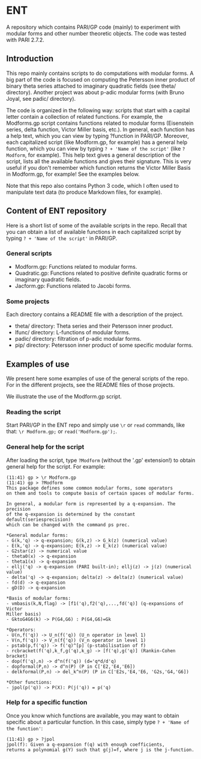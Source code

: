 # ENT
A repository which contains PARI/GP code (mainly) to experiment with modular forms
and other number theoretic objects. The code was tested with PARI 2.7.2.

## Introduction
This repo mainly contains scripts to do computations with modular forms. A big
part of the code is focused on computing the Petersson inner product of binary
theta series attached to imaginary quadratic fields (see theta/ directory).
Another project was about p-adic modular forms (with Bruno Joyal, see padic/
directory).

The code is organized in the following way: scripts that start with a capital
letter contain a collection of related functions. For example, the Modforms.gp
script contains functions related to modular forms (Eisenstein series, delta
function, Victor Miller basis, etc.). In general, each function has a help text,
which you can view by typing ?function in PARI/GP. Moreover, each capitalized
script (like Modform.gp, for example) has a general help function, which you can
view by typing `? + 'Name of the script'` (like `?Modform`, for example). This
help text gives a general description of the script, lists all the available
functions and gives their signature. This is very useful if you don't remember
which function returns the Victor Miller Basis in Modform.gp, for example! See
the examples below.

Note that this repo also contains Python 3 code, which I often used to
manipulate text data (to produce Markdown files, for example).

## Content of ENT repository
Here is a short list of some of the available scripts in the repo. Recall that
you can obtain a list of available functions in each capitalized script by
typing `? + 'Name of the script'` in PARI/GP.

### General scripts
- Modform.gp: Functions related to modular forms.
- Quadratic.gp: Functions related to positive definite quadratic forms or
imaginary quadratic fields.
- Jacform.gp: Functions related to Jacobi forms.

### Some projects
Each directory contains a README file with a description of the project.

- theta/ directory: Theta series and their Petersson inner product.
- lfunc/ directory: L-functions of modular forms.
- padic/ directory: filtration of p-adic modular forms.
- pip/ directory: Petersson inner product of some specific modular forms.

## Examples of use
We present here some examples of use of the general scripts of the repo. For
in the different projects, see the README files of those projects.

We illustrate the use of the Modform.gp script.

### Reading the script
Start PARI/GP in the ENT repo and simply use `\r` or `read` commands, like that:
`\r Modform.gp;` or `read('Modform.gp');`.

### General help for the script
After loading the script, type `?Modform` (without the '.gp' extension!) to
obtain general help for the script. For example:

```
(11:41) gp > \r Modform.gp
(11:41) gp > ?Modform
This package defines some common modular forms, some operators
on them and tools to compute basis of certain spaces of modular forms.

In general, a modular form is represented by a q-expansion. The precision
of the q-expansion is determined by the constant default(seriesprecision)
which can be changed with the command ps prec.

*General modular forms:
- G(k,'q) -> q-expansion; G(k,z) -> G_k(z) (numerical value)
- E(k,'q) -> q-expansion; E(k,z) -> E_k(z) (numerical value)
- G2star(z) -> numerical value
- theta0(x) -> q-expansion
- theta1(x) -> q-expansion
- ellj('q) -> q-expansion (PARI built-in); ellj(z) -> j(z) (numerical value)
- delta('q) -> q-expansion; delta(z) -> delta(z) (numerical value)
- fd(d) -> q-expansion
- gD(D) -> q-expansion

*Basis of modular forms:
- vmbasis(k,N,flag) -> [f1('q),f2('q),...,fd('q)] (q-expansions of Victor
Miller basis)
- GktoG4G6(k) -> P(G4,G6) : P(G4,G6)=Gk

*Operators:
- U(n,f('q)) -> U_n(f('q)) (U_n operator in level 1)
- V(n,f('q)) -> V_n(f{'q)) (V_n operator in level 1)
- pstab(p,f('q)) -> f('q)^[p] (p-stabilisation of f)
- rcbracket(f('q),k_f,g('q),k_g) -> [f('q),g('q)] (Rankin-Cohen bracket)
- dop(f('q),n) -> d^n(f('q)) (d='q*d/d'q)
- dopformal(P,n) -> d^n(P) (P in C['E2,'E4,'E6])
- delkformal(P,n) -> del_k^n(P) (P in C['E2s,'E4,'E6, 'G2s,'G4,'G6])

*Other functions:
- jpol(p('q)) -> P(X): P(j('q)) = p('q)
```

### Help for a specific function
Once you know which functions are available, you may want to obtain specific
about a particular function. In this case, simply type `? + 'Name of the function'`:

```
(11:41) gp > ?jpol
jpol(f): Given a q-expansion f(q) with enough coefficients,
returns a polynomial g(Y) such that g(j)=f, where j is the j-function.
```
